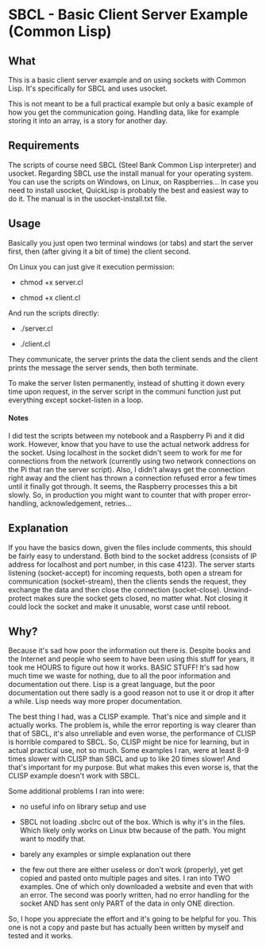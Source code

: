 # SBCL - Basic Client Server Example (Common Lisp)

## What

This is a basic client server example and on using sockets with Common Lisp. It's specifically for SBCL and uses usocket.

This is not meant to be a full practical example but only a basic example of how you get the communication going. Handling data, like for example storing it into an array, is a story for another day.

## Requirements

The scripts of course need SBCL (Steel Bank Common Lisp interpreter) and usocket. Regarding SBCL use the install manual for your operating system. You can use the scripts on Windows, on Linux, on Raspberries... In case you need to install usocket, QuickLisp is probably the best and easiest way to do it. The manual is in the usocket-install.txt file.

## Usage

Basically you just open two terminal windows (or tabs) and start the server first, then (after giving it a bit of time) the client second.

On Linux you can just give it execution permission:

- chmod +x server.cl

- chmod +x client.cl

And run the scripts directly:

- ./server.cl

- ./client.cl

They communicate, the server prints the data the client sends and the client prints the message the server sends, then both terminate.

To make the server listen permanently, instead of shutting it down every time upon request, in the server script in the communi function just put everything except socket-listen in a loop.

#### Notes

I did test the scripts between my notebook and a Raspberry Pi and it did work. However, know that you have to use the actual network address for the socket. Using localhost in the socket didn't seem to work for me for connections from the network (currently using two network connections on the Pi that ran the server script). Also, I didn't always get the connection right away and the client has thrown a connection refused error a few times until it finally got through. It seems, the Raspberry processes this a bit slowly. So, in production you might want to counter that with proper error-handling, acknowledgement, retries...

## Explanation

If you have the basics down, given the files include comments, this should be fairly easy to understand. Both bind to the socket address (consists of IP address for localhost and port number, in this case 4123). The server starts listening (socket-accept) for incoming requests, both open a stream for communication (socket-stream), then the clients sends the request, they exchange the data and then close the connection (socket-close). Unwind-protect makes sure the socket gets closed, no matter what. Not closing it could lock the socket and make it unusable, worst case until reboot.

## Why?

Because it's sad how poor the information out there is. Despite books and the Internet and people who seem to have been using this stuff for years, it took me HOURS to figure out how it works. BASIC STUFF! It's sad how much time we waste for nothing, due to all the poor information and documentation out there. Lisp is a great language, but the poor documentation out there sadly is a good reason not to use it or drop it after a while. Lisp needs way more proper documentation.

The best thing I had, was a CLISP example. That's nice and simple and it actually works. The problem is, while the error reporting is way clearer than that of SBCL, it's also unreliable and even worse, the performance of CLISP is horrible compared to SBCL. So, CLISP might be nice for learning, but in actual practical use, not so much. Some examples I ran, were at least 8-9 times slower with CLISP than SBCL and up to like 20 times slower! And that's important for my purpose. But what makes this even worse is, that the CLISP example doesn't work with SBCL.

Some additional problems I ran into were: 

- no useful info on library setup and use

- SBCL not loading .sbclrc out of the box. Which is why it's in the files. Which likely only works on Linux btw because of the path. You might want to modify that.

- barely any examples or simple explanation out there

- the few out there are either useless or don't work (properly), yet get copied and pasted onto multiple pages and sites. I ran into TWO examples. One of which only downloaded a website and even that with an error. The second was poorly written, had no error handling for the socket AND has sent only PART of the data in only ONE direction.

So, I hope you appreciate the effort and it's going to be helpful for you. This one is not a copy and paste but has actually been written by myself and tested and it works.
